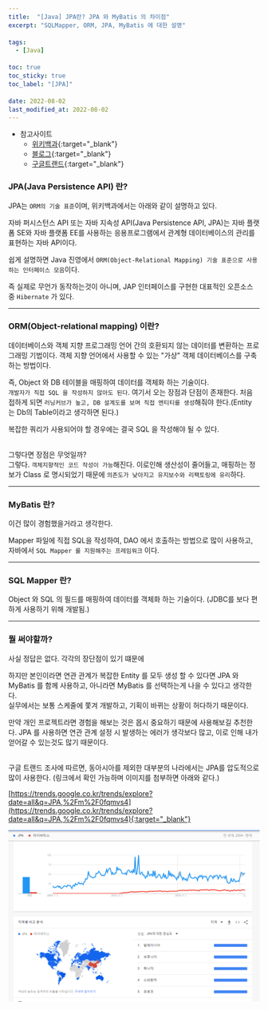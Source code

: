 ```yaml
---
title:  "[Java] JPA란? JPA 와 MyBatis 의 차이점"
excerpt: "SQLMapper, ORM, JPA, MyBatis 에 대한 설명"

tags:
  - [Java]

toc: true
toc_sticky: true
toc_label: "[JPA]"
 
date: 2022-08-02
last_modified_at: 2022-08-02
---
```


- 참고사이트
  - [위키백과](https://ko.wikipedia.org/wiki/%EC%9E%90%EB%B0%94_%ED%8D%BC%EC%8B%9C%EC%8A%A4%ED%84%B4%EC%8A%A4_API){:target="_blank"}
  - [블로그](https://dbjh.tistory.com/77){:target="_blank"}
  - [구글트랜드](https://trends.google.co.kr/trends/explore?date=all&q=JPA,%2Fm%2F0fqmvs4){:target="_blank"}


### JPA(Java Persistence API) 란? 

JPA는 `ORM의 기술 표준`이며, 위키백과에서는 아래와 같이 설명하고 있다. <br>

자바 퍼시스턴스 API 또는 자바 지속성 API(Java Persistence API, JPA)는 자바 플랫폼 SE와 자바 플랫폼 EE를 사용하는 응용프로그램에서 관계형 데이터베이스의 관리를 표현하는 자바 API이다. <br>


쉽게 설명하면 Java 진영에서 `ORM(Object-Relational Mapping) 기술 표준으로 사용하는 인터페이스 모음`이다. <br>

즉 실제로 무언가 동작하는것이 아니며, JAP 인터페이스를 구현한 대표적인 오픈소스 중 `Hibernate` 가 있다.

<hr/>

### ORM(Object-relational mapping) 이란?

 데이터베이스와 객체 지향 프로그래밍 언어 간의 호환되지 않는 데이터를 변환하는 프로그래밍 기법이다. 객체 지향 언어에서 사용할 수 있는 "가상" 객체 데이터베이스를 구축하는 방법이다. <br>

즉, Object 와 DB 테이블을 매핑하여 데이터를 객체화 하는 기술이다. <br>
`개발자가 직접 SQL 을 작성하지 않아도 된다`. 여기서 오는 장점과 단점이 존재한다. 처음 접하게 되면 `러닝커브가 높고, DB 설계도를 보며 직접 엔티티를 생성`해줘야 한다.(Entity 는 Db의 Table이라고 생각하면 된다.) <br>

복잡한 쿼리가 사용되어야 할 경우에는 결국 SQL 을 작성해야 될 수 있다. <br>
<br>

그렇다면 장점은 무엇일까? <br>
그렇다. `객체지향적인 코드 작성이 가능`해진다. 이로인해 생산성이 줄어들고, 매핑하는 정보가 Class 로 명시되었기 때문에 `의존도가 낮아지고 유지보수와 리팩토링에 유리`하다. 

<hr/>

### MyBatis 란?

이건 많이 경험했을거라고 생각한다. <br>

Mapper 파일에 직접 SQL을 작성하여, DAO 에서 호출하는 방법으로 많이 사용하고, 자바에서 `SQL Mapper 를 지원해주는 프레임워크` 이다.

<hr/>

### SQL Mapper 란?

Object 와 SQL 의 필드를 매핑하여 데이터를 객체화 하는 기술이다. (JDBC를 보다 편하게 사용하기 위해 개발됨.)

<hr>

### 뭘 써야할까?

사실 정답은 없다. 각각의 장단점이 있기 떄문에 <br>

하지만 본인이라면 연관 관계가 복잡한 Entity 를 모두 생성 할 수 있다면 JPA 와 MyBatis 를 함께 사용하고, 아니라면 MyBatis 를 선택하는게 나을 수 있다고 생각한다. <br>
실무에서는 보통 스케줄에 쫓겨 개발하고, 기획이 바뀌는 상황이 허다하기 때문이다. <br>

만약 개인 프로젝트라면 경험을 해보는 것은 몹시 중요하기 때문에 사용해보길 추천한다. JPA 를 사용하면 연관 관계 설정 시 발생하는 에러가 생각보다 많고, 이로 인해 내가 얻어갈 수 있는것도 많기 때문이다.<br>
<br>

구글 트랜드 조사에 따르면, 동아시아를 제외한 대부분의 나라에서는 JPA를 압도적으로 많이 사용한다.
(링크에서 확인 가능하며 이미지를 첨부하면 아래와 같다.) <br>

[https://trends.google.co.kr/trends/explore?date=all&q=JPA,%2Fm%2F0fqmvs4](https://trends.google.co.kr/trends/explore?date=all&q=JPA,%2Fm%2F0fqmvs4){:target="_blank"}


![GIT](/assets/image/java/Java_Jpa_01.PNG)